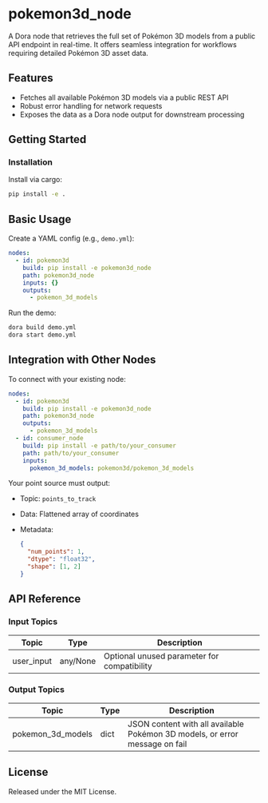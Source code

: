 # pokemon3d_node

A Dora node that retrieves the full set of Pokémon 3D models from a public API endpoint in real-time. It offers seamless integration for workflows requiring detailed Pokémon 3D asset data.

## Features
- Fetches all available Pokémon 3D models via a public REST API
- Robust error handling for network requests
- Exposes the data as a Dora node output for downstream processing

## Getting Started

### Installation
Install via cargo:
```bash
pip install -e .
```

## Basic Usage

Create a YAML config (e.g., `demo.yml`):

```yaml
nodes:
  - id: pokemon3d
    build: pip install -e pokemon3d_node
    path: pokemon3d_node
    inputs: {}
    outputs:
      - pokemon_3d_models
```

Run the demo:

```bash
dora build demo.yml
dora start demo.yml
```


## Integration with Other Nodes

To connect with your existing node:

```yaml
nodes:
  - id: pokemon3d
    build: pip install -e pokemon3d_node
    path: pokemon3d_node
    outputs:
      - pokemon_3d_models
  - id: consumer_node
    build: pip install -e path/to/your_consumer
    path: path/to/your_consumer
    inputs:
      pokemon_3d_models: pokemon3d/pokemon_3d_models
```

Your point source must output:

* Topic: `points_to_track`
* Data: Flattened array of coordinates
* Metadata:

  ```json
  {
    "num_points": 1,
    "dtype": "float32",
    "shape": [1, 2]
  }
  ```

## API Reference

### Input Topics

| Topic      | Type      | Description                                 |
| ---------- | --------- | ------------------------------------------- |
| user_input | any/None  | Optional unused parameter for compatibility |

### Output Topics

| Topic              | Type   | Description                                                                |
| ------------------ | ------ | -------------------------------------------------------------------------- |
| pokemon_3d_models  | dict   | JSON content with all available Pokémon 3D models, or error message on fail |


## License

Released under the MIT License.
